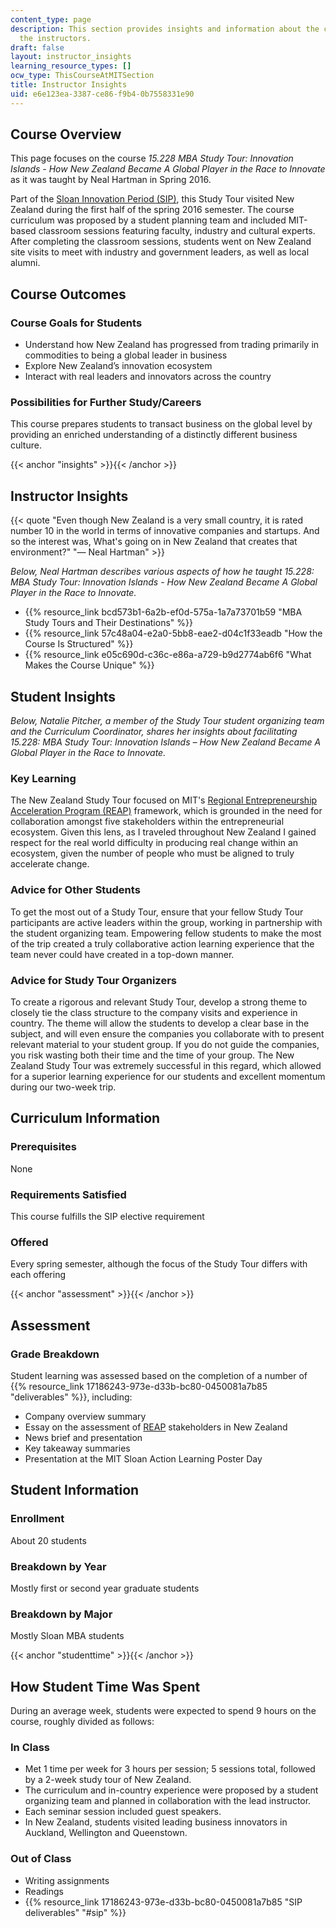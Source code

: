 ```yaml
---
content_type: page
description: This section provides insights and information about the course from
  the instructors.
draft: false
layout: instructor_insights
learning_resource_types: []
ocw_type: ThisCourseAtMITSection
title: Instructor Insights
uid: e6e123ea-3387-ce86-f9b4-0b7558331e90
---
```

## Course Overview

This page focuses on the course _15.228 MBA Study Tour: Innovation Islands - How New Zealand Became A Global Player in the Race to Innovate_ as it was taught by Neal Hartman in Spring 2016.

Part of the [Sloan Innovation Period (SIP)](http://mitsloan.mit.edu/mba/program-components/personalized-curriculum/sloan-innovation-period/), this Study Tour visited New Zealand during the first half of the spring 2016 semester. The course curriculum was proposed by a student planning team and included MIT-based classroom sessions featuring faculty, industry and cultural experts. After completing the classroom sessions, students went on New Zealand site visits to meet with industry and government leaders, as well as local alumni.

## Course Outcomes

### Course Goals for Students

- Understand how New Zealand has progressed from trading primarily in commodities to being a global leader in business
- Explore New Zealand’s innovation ecosystem
- Interact with real leaders and innovators across the country

### Possibilities for Further Study/Careers

This course prepares students to transact business on the global level by providing an enriched understanding of a distinctly different business culture.

{{< anchor "insights" >}}{{< /anchor >}}

## Instructor Insights

{{< quote "Even though New Zealand is a very small country, it is rated number 10 in the world in terms of innovative companies and startups. And so the interest was, What's going on in New Zealand that creates that environment?" "— Neal Hartman" >}}

_Below, Neal Hartman describes various aspects of how he taught 15.228: MBA Study Tour: Innovation Islands - How New Zealand Became A Global Player in the Race to Innovate._

- {{% resource_link bcd573b1-6a2b-ef0d-575a-1a7a73701b59 "MBA Study Tours and Their Destinations" %}}
- {{% resource_link 57c48a04-e2a0-5bb8-eae2-d04c1f33eadb "How the Course Is Structured" %}}
- {{% resource_link e05c690d-c36c-e86a-a729-b9d2774ab6f6 "What Makes the Course Unique" %}}

## Student Insights

_Below, Natalie Pitcher, a member of the Study Tour student organizing team and the Curriculum Coordinator, shares her insights about facilitating 15.228: MBA Study Tour: Innovation Islands – How New Zealand Became A Global Player in the Race to Innovate._

### Key Learning

The New Zealand Study Tour focused on MIT's [Regional Entrepreneurship Acceleration Program (REAP)](http://reap.mit.edu/) framework, which is grounded in the need for collaboration amongst five stakeholders within the entrepreneurial ecosystem. Given this lens, as I traveled throughout New Zealand I gained respect for the real world difficulty in producing real change within an ecosystem, given the number of people who must be aligned to truly accelerate change.

### Advice for Other Students

To get the most out of a Study Tour, ensure that your fellow Study Tour participants are active leaders within the group, working in partnership with the student organizing team. Empowering fellow students to make the most of the trip created a truly collaborative action learning experience that the team never could have created in a top-down manner.

### Advice for Study Tour Organizers

To create a rigorous and relevant Study Tour, develop a strong theme to closely tie the class structure to the company visits and experience in country. The theme will allow the students to develop a clear base in the subject, and will even ensure the companies you collaborate with to present relevant material to your student group. If you do not guide the companies, you risk wasting both their time and the time of your group. The New Zealand Study Tour was extremely successful in this regard, which allowed for a superior learning experience for our students and excellent momentum during our two-week trip.

## Curriculum Information

### Prerequisites

None

### Requirements Satisfied

This course fulfills the SIP elective requirement

### Offered

Every spring semester, although the focus of the Study Tour differs with each offering

{{< anchor "assessment" >}}{{< /anchor >}}

## Assessment

### Grade Breakdown

Student learning was assessed based on the completion of a number of {{% resource_link 17186243-973e-d33b-bc80-0450081a7b85 "deliverables" %}}, including:

- Company overview summary
- Essay on the assessment of [REAP](http://reap.mit.edu/about/) stakeholders in New Zealand
- News brief and presentation
- Key takeaway summaries
- Presentation at the MIT Sloan Action Learning Poster Day

## Student Information

### Enrollment

About 20 students

### Breakdown by Year

Mostly first or second year graduate students

### Breakdown by Major

Mostly Sloan MBA students

{{< anchor "studenttime" >}}{{< /anchor >}}

## How Student Time Was Spent

During an average week, students were expected to spend 9 hours on the course, roughly divided as follows:

### In Class

- Met 1 time per week for 3 hours per session; 5 sessions total, followed by a 2-week study tour of New Zealand.
- The curriculum and in-country experience were proposed by a student organizing team and planned in collaboration with the lead instructor.
- Each seminar session included guest speakers.
- In New Zealand, students visited leading business innovators in Auckland, Wellington and Queenstown.

### Out of Class

- Writing assignments
- Readings
- {{% resource_link 17186243-973e-d33b-bc80-0450081a7b85 "SIP deliverables" "#sip" %}}